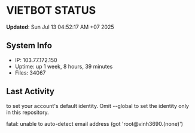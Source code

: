# VIETBOT STATUS
**Updated**: Sun Jul 13 04:52:17 AM +07 2025

## System Info
- IP: 103.77.172.150
- Uptime: up 1 week, 8 hours, 39 minutes
- Files: 34067

## Last Activity

to set your account's default identity.
Omit --global to set the identity only in this repository.

fatal: unable to auto-detect email address (got 'root@vinh3690.(none)')
